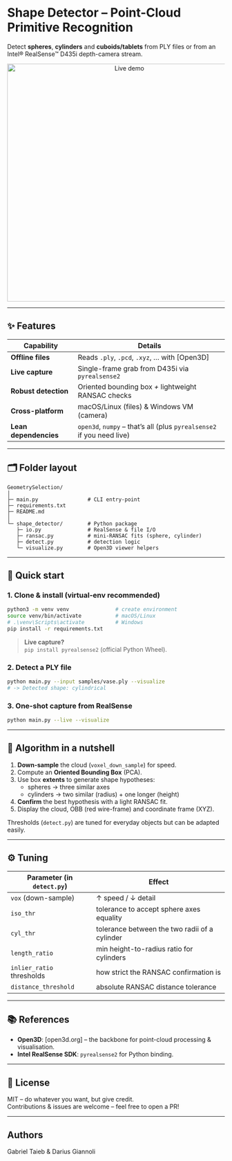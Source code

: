 # Shape Detector – Point-Cloud Primitive Recognition  
Detect **spheres**, **cylinders** and **cuboids/tablets** from PLY files or from an Intel® RealSense™ D435i depth-camera stream.

<p align="center">
  <img src="docs/demo.gif" width="550" alt="Live demo">
</p>

---

## ✨ Features
| Capability | Details |
|------------|---------|
| **Offline files** | Reads `.ply`, `.pcd`, `.xyz`, … with [Open3D] |
| **Live capture** | Single-frame grab from D435i via `pyrealsense2` |
| **Robust detection** | Oriented bounding box *+* lightweight RANSAC checks |
| **Cross-platform** | macOS/Linux (files) & Windows VM (camera) |
| **Lean dependencies** | `open3d`, `numpy` – that’s all (plus `pyrealsense2` if you need live) |

---

## 🗂 Folder layout
```
GeometrySelection/
│
├─ main.py                # CLI entry-point
├─ requirements.txt
├─ README.md
│
└─ shape_detector/        # Python package
   ├─ io.py               # RealSense & file I/O
   ├─ ransac.py           # mini-RANSAC fits (sphere, cylinder)
   ├─ detect.py           # detection logic
   └─ visualize.py        # Open3D viewer helpers
```

---

## 🚀 Quick start

### 1. Clone & install (virtual-env recommended)
```bash
python3 -m venv venv               # create environment
source venv/bin/activate           # macOS/Linux
# .\venv\Scripts\activate          # Windows
pip install -r requirements.txt
```
> **Live capture?**  
> `pip install pyrealsense2` (official Python Wheel).

### 2. Detect a PLY file
```bash
python main.py --input samples/vase.ply --visualize
# -> Detected shape: cylindrical
```

### 3. One-shot capture from RealSense
```bash
python main.py --live --visualize
```

---

## 🧠 Algorithm in a nutshell

1. **Down-sample** the cloud (`voxel_down_sample`) for speed.  
2. Compute an **Oriented Bounding Box** (PCA).  
3. Use box **extents** to generate shape hypotheses:  
   * spheres → three similar axes  
   * cylinders → two similar (radius) + one longer (height)  
4. **Confirm** the best hypothesis with a light RANSAC fit.  
5. Display the cloud, OBB (red wire-frame) and coordinate frame (XYZ).

Thresholds (`detect.py`) are tuned for everyday objects but can be adapted easily.

---

## ⚙️ Tuning

| Parameter (in `detect.py`) | Effect |
|----------------------------|--------|
| `vox` (down-sample)        | ↑ speed / ↓ detail |
| `iso_thr`                  | tolerance to accept sphere axes equality |
| `cyl_thr`                  | tolerance between the two radii of a cylinder |
| `length_ratio`             | min height-to-radius ratio for cylinders |
| `inlier_ratio` thresholds  | how strict the RANSAC confirmation is |
| `distance_threshold`       | absolute RANSAC distance tolerance |

---

## 📚 References
* **Open3D**: [open3d.org] – the backbone for point-cloud processing & visualisation.  
* **Intel RealSense SDK**: `pyrealsense2` for Python binding.

---

## 📝 License
MIT – do whatever you want, but give credit.  
Contributions & issues are welcome – feel free to open a PR!

---
## Authors
Gabriel Taieb & Darius Giannoli
